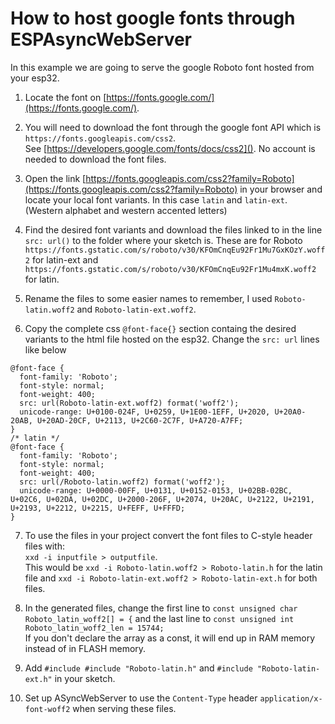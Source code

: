 # How to host google fonts through ESPAsyncWebServer

In this example we are going to serve the google Roboto font hosted from your esp32.

1. Locate the font on [https://fonts.google.com/](https://fonts.google.com/). 

2. You will need to download the font through the google font API which is `https://fonts.googleapis.com/css2`.   
See [https://developers.google.com/fonts/docs/css2](). No account is needed to download the font files.

3. Open the link [https://fonts.googleapis.com/css2?family=Roboto](https://fonts.googleapis.com/css2?family=Roboto) in your browser and locate your local font variants. 
In this case `latin` and `latin-ext`. (Western alphabet and western accented letters) 

4. Find the desired font variants and download the files linked to in the line `src: url()` to the folder where your sketch is. These are for Roboto `https://fonts.gstatic.com/s/roboto/v30/KFOmCnqEu92Fr1Mu7GxKOzY.woff2` for latin-ext and `https://fonts.gstatic.com/s/roboto/v30/KFOmCnqEu92Fr1Mu4mxK.woff2` for latin.

5. Rename the files to some easier names to remember, I used `Roboto-latin.woff2` and `Roboto-latin-ext.woff2`.

6. Copy the complete css `@font-face{}` section containg the desired variants to the html file hosted on the esp32. Change the `src: url` lines like below  
```/* latin-ext */
@font-face {
  font-family: 'Roboto';
  font-style: normal;
  font-weight: 400;
  src: url(Roboto-latin-ext.woff2) format('woff2');
  unicode-range: U+0100-024F, U+0259, U+1E00-1EFF, U+2020, U+20A0-20AB, U+20AD-20CF, U+2113, U+2C60-2C7F, U+A720-A7FF;
}
/* latin */
@font-face {
  font-family: 'Roboto';
  font-style: normal;
  font-weight: 400;
  src: url(/Roboto-latin.woff2) format('woff2');
  unicode-range: U+0000-00FF, U+0131, U+0152-0153, U+02BB-02BC, U+02C6, U+02DA, U+02DC, U+2000-206F, U+2074, U+20AC, U+2122, U+2191, U+2193, U+2212, U+2215, U+FEFF, U+FFFD;
}
```

7. To use the files in your project convert the font files to C-style header files with:  
`xxd -i inputfile > outputfile`.  
This would be `xxd -i Roboto-latin.woff2 > Roboto-latin.h` for the latin file and `xxd -i Roboto-latin-ext.woff2 > Roboto-latin-ext.h` for both files.

8. In the generated files, change the first line to `const unsigned char Roboto_latin_woff2[] = {` and the last line to `const unsigned int Roboto_latin_woff2_len = 15744;`   
If you don't declare the array as a const, it will end up in RAM memory instead of in FLASH memory.

9. Add `#include #include "Roboto-latin.h"` and `#include "Roboto-latin-ext.h"` in your sketch.

10. Set up ASyncWebServer to use the `Content-Type` header `application/x-font-woff2` when serving these files.
